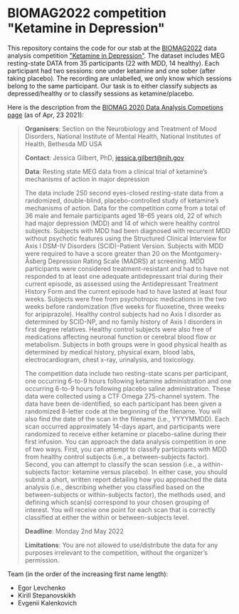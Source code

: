 # BIOMAG2022 competition "Ketamine in Depression"

This repository contains the code for our stab at the [BIOMAG2022](https://www.biomag2020.org/) data analysis
competition ["Ketamine in Depression"](https://www.biomag2020.org/awards/data-analysis-competitions/).
The dataset includes MEG resting-state DATA from 35 participants (22 with MDD, 14 healthy).
Each participant had two sessions: one under ketamine and one sober (after taking placebo).
The recording are unlabelled, we only know which sessions belong to the same participant.
Our task is to either classify subjects as depressed/healthy or to classify sessions as ketamine/placebo.

Here is the description from the
[BIOMAG 2020 Data Analysis Competions page](https://www.biomag2020.org/awards/data-analysis-competitions/) (as of Apr, 
23 2021):

> **Organisers**: Section on the Neurobiology and Treatment of Mood Disorders, National Institute of Mental Health, National Institutes of Health, Bethesda MD USA
> 
> **Contact**: Jessica Gilbert, PhD, jessica.gilbert@nih.gov
> 
> **Data**: Resting state MEG data from a clinical trial of ketamine’s mechanisms of action in major depression
> 
> The data include 250 second eyes-closed resting-state data from a randomized, double-blind, placebo-controlled study of ketamine’s mechanisms of action. Data for the competition come from a total of 36 male and female participants aged 18–65 years old, 22 of which had major depression (MDD) and 14 of which were healthy control subjects. Subjects with MDD had been diagnosed with recurrent MDD without psychotic features using the Structured Clinical Interview for Axis I DSM-IV Disorders (SCID)-Patient Version. Subjects with MDD were required to have a score greater than 20 on the Montgomery-Åsberg Depression Rating Scale (MADRS) at screening. MDD participants were considered treatment-resistant and had to have not responded to at least one adequate antidepressant trial during their current episode, as assessed using the Antidepressant Treatment History Form and the current episode had to have lasted at least four weeks. Subjects were free from psychotropic medications in the two weeks before randomization (five weeks for fluoxetine, three weeks for aripiprazole). Healthy control subjects had no Axis I disorder as determined by SCID-NP, and no family history of Axis I disorders in first degree relatives. Healthy control subjects were also free of medications affecting neuronal function or cerebral blood flow or metabolism. Subjects in both groups were in good physical health as determined by medical history, physical exam, blood labs, electrocardiogram, chest x-ray, urinalysis, and toxicology. 
> 
> The competition data include two resting-state scans per participant, one occurring 6-to-9 hours following ketamine administration and one occurring 6-to-9 hours following placebo saline administration. These data were collected using a CTF Omega 275-channel system. The data have been de-identified, so each participant has been given a randomized 8-letter code at the beginning of the filename. You will also find the date of the scan in the filename (i.e., YYYYMMDD). Each scan occurred approximately 14-days apart, and participants were randomized to receive either ketamine or placebo-saline during their first infusion. You can approach the data analysis competition in one of two ways. First, you can attempt to classify participants with MDD from healthy control subjects (i.e., a between-subjects factor). Second, you can attempt to classify the scan session (i.e., a within-subjects factor: ketamine versus placebo). In either case, you should submit a short, written report detailing how you approached the data analysis (i.e., describing whether you classified based on the between-subjects or within-subjects factor), the methods used, and defining which scan(s) correspond to your chosen grouping of interest. You will receive one point for each scan that is correctly classified at either the within or between-subjects level. 
> 
> **Deadline**: Monday 2nd May 2022
> 
> **Limitations**: You are not allowed to use/distribute the data for any purposes irrelevant to the competition, without the organizer’s permission.

Team (in the order of the increasing first name length):
- Egor Levchenko
- Kirill Stepanovskikh
- Evgenii Kalenkovich
